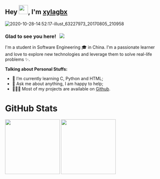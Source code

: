 ## Hey <img src="https://raw.githubusercontent.com/MartinHeinz/MartinHeinz/master/wave.gif" width="30px">, I'm [xylagbx](https://github.com/xylagbx)

![2020-10-28-14:52:17-illust_63227973_20170805_210958](https://cdn.jsdelivr.net/gh/xylagbx/Picture@master/image/2020-10-28-14:52:17-illust_63227973_20170805_210958.jpeg)

### Glad to see you here! &nbsp; ![](https://visitor-badge.glitch.me/badge?page_id=xylagbx.github&style=flat-square&color=0088cc)

I'm a student in Software Engineering 🎓 in China. I'm a passionate learner and love to explore new technologies and leverage them to solve real-life problems ✨.


  
**Talking about Personal Stuffs:**

- 🌱 I’m currently learning C, Python and HTML; 
- 💬 Ask me about anything, I am happy to help;
- 👨🏻‍💻   Most of my projects are available on [Github](https://github.com/xylagbx).

<h1>GitHub Stats</h1>


<img height="180em" src="https://github-readme-stats.vercel.app/api?username=xylagbx&show_icons=true&hide_border=true" />
<img height="180em" src="https://github-readme-stats.vercel.app/api/top-langs/?username=xylagbx&exclude_repo=KNN-Image-Classification&show_icons=true&hide_border=true&layout=compact&langs_count=8"/>
